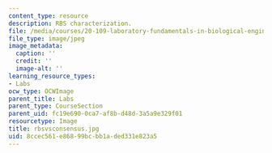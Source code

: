 ```yaml
---
content_type: resource
description: RBS characterization.
file: /media/courses/20-109-laboratory-fundamentals-in-biological-engineering-fall-2007/8ccec561e86899bcbb1aded331e823a5_rbsvsconsensus.jpg
file_type: image/jpeg
image_metadata:
  caption: ''
  credit: ''
  image-alt: ''
learning_resource_types:
- Labs
ocw_type: OCWImage
parent_title: Labs
parent_type: CourseSection
parent_uid: fc19e690-0ca7-af8b-d48d-3a5a9e329f01
resourcetype: Image
title: rbsvsconsensus.jpg
uid: 8ccec561-e868-99bc-bb1a-ded331e823a5
---
```

